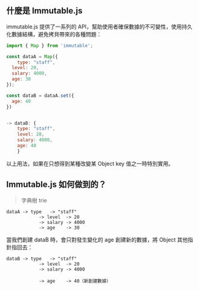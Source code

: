 ## 什麼是 Immutable.js

immutable.js 提供了一系列的 API，幫助使用者確保數據的不可變性，使用持久化數據結構，避免拷貝帶來的各種問題：

```js
import { Map } from 'immutable';

const dataA = Map({
 	type: "staff",
  level: 20,
  salary: 4000,
  age: 30
});

const dataB = dataA.set({
  age: 40
})


-> dataB: {
   	type: "staff",
  	level: 20,
  	salary: 4000,
  	age: 40
	}
```

以上用法，如果在只想得到某種改變某 Object key 值之一時特別實用。



## Immutable.js 如何做到的？

> 字典樹 trie

```
dataA -> type   -> "staff"
			-> level  -> 20
			-> salary -> 4000
			-> age    -> 30
```

當我們創建 dataB 時，會只對發生變化的 age 創建新的數據，將 Object 其他指針指回去：

```
dataB -> type   -> "staff"
			-> level  -> 20
			-> salary -> 4000
			
			-> age    -> 40（新創建數據）
```



